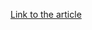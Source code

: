 [Link to the article](https://f.hubspotusercontent10.net/hubfs/5943619/Whitepaper-Downloads/Ransomware_in_ICS_Environments_Whitepaper_10_12_20.pdf?utm_referrer=https%3A%2F%2Fwww.dragos.com%2Fresource%2Fransomware-in-ics-environments%2F)
